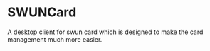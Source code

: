 # SWUNCard
 A desktop client for swun card which is designed to make the card management much more easier. 
